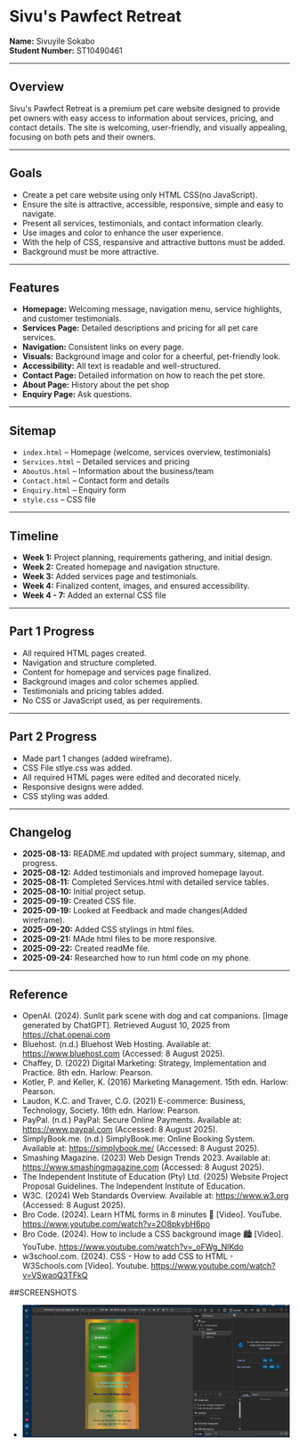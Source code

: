 # Sivu's Pawfect Retreat  
**Name:** Sivuyile Sokabo  
**Student Number:** ST10490461  

---

## Overview

Sivu's Pawfect Retreat is a premium pet care website designed to provide pet owners with easy access to information about services, pricing, and contact details. The site is welcoming, user-friendly, and visually appealing, focusing on both pets and their owners.

---

## Goals

- Create a pet care website using only HTML CSS(no JavaScript).
- Ensure the site is attractive, accessible, responsive, simple and easy to navigate.
- Present all services, testimonials, and contact information clearly.
- Use images and color to enhance the user experience.
- With the help of CSS, respansive and attractive buttons must be added.
- Background must be more attractive.

---

## Features

- **Homepage:** Welcoming message, navigation menu, service highlights, and customer testimonials.
- **Services Page:** Detailed descriptions and pricing for all pet care services.
- **Navigation:** Consistent links on every page.
- **Visuals:** Background image and color for a cheerful, pet-friendly look.
- **Accessibility:** All text is readable and well-structured.
- **Contact Page:** Detailed information on how to reach the pet store.
- **About Page:** History about the pet shop
- **Enquiry Page:** Ask questions.

---

## Sitemap

- `index.html` – Homepage (welcome, services overview, testimonials)
- `Services.html` – Detailed services and pricing
- `AboutUs.html` – Information about the business/team
- `Contact.html` – Contact form and details
- `Enquiry.html` – Enquiry form
- `style.css` – CSS file

---

## Timeline

- **Week 1:** Project planning, requirements gathering, and initial design.
- **Week 2:** Created homepage and navigation structure.
- **Week 3:** Added services page and testimonials.
- **Week 4:** Finalized content, images, and ensured accessibility.
- **Week 4 - 7:** Added an external CSS file 

---

## Part 1 Progress

- All required HTML pages created.
- Navigation and structure completed.
- Content for homepage and services page finalized.
- Background images and color schemes applied.
- Testimonials and pricing tables added.
- No CSS or JavaScript used, as per requirements.

---

## Part 2 Progress

- Made part 1 changes (added wireframe).
- CSS File stlye.css was added.
- All required HTML pages were edited and decorated nicely.
- Responsive designs were added.
- CSS styling was added.


---

## Changelog

- **2025-08-13:** README.md updated with project summary, sitemap, and progress.
- **2025-08-12:** Added testimonials and improved homepage layout.
- **2025-08-11:** Completed Services.html with detailed service tables.
- **2025-08-10:** Initial project setup.
- **2025-09-19:** Created CSS file.
- **2025-09-19:** Looked at Feedback and made changes(Added wireframe).
- **2025-09-20:** Added CSS stylings in html files.
- **2025-09-21:** MAde html files to be more responsive.
- **2025-09-22:** Created readMe file.
- **2025-09-24:** Researched how to run html code on my phone.

---

## Reference
- OpenAI. (2024). Sunlit park scene with dog and cat companions. [Image generated by ChatGPT]. Retrieved August 10, 2025 from https://chat.openai.com
- Bluehost. (n.d.) Bluehost Web Hosting. Available at: https://www.bluehost.com (Accessed: 8 August 2025).
- Chaffey, D. (2022) Digital Marketing: Strategy, Implementation and Practice. 8th edn. Harlow: Pearson.
- Kotler, P. and Keller, K. (2016) Marketing Management. 15th edn. Harlow: Pearson.
- Laudon, K.C. and Traver, C.G. (2021) E-commerce: Business, Technology, Society. 16th edn. Harlow: Pearson.
- PayPal. (n.d.) PayPal: Secure Online Payments. Available at: https://www.paypal.com (Accessed: 8 August 2025).
- SimplyBook.me. (n.d.) SimplyBook.me: Online Booking System. Available at: https://simplybook.me/ (Accessed: 8 August 2025).
- Smashing Magazine. (2023) Web Design Trends 2023. Available at: https://www.smashingmagazine.com (Accessed: 8 August 2025).
- The Independent Institute of Education (Pty) Ltd. (2025) Website Project Proposal Guidelines. The Independent Institute of Education.
- W3C. (2024) Web Standards Overview. Available at: https://www.w3.org (Accessed: 8 August 2025).
- Bro Code. (2024). Learn HTML forms in 8 minutes 📝 [Video]. YouTube. https://www.youtube.com/watch?v=2O8pkybH6po
- Bro Code. (2024). How to include a CSS background image 🏙️ [Video]. YouTube. https://www.youtube.com/watch?v=_oFWg_NlKdo
- w3school.com. (2024). CSS - How to add CSS to HTML - W3Schools.com [Video]. Youtube. https://www.youtube.com/watch?v=VSwaoQ3TFkQ

##SCREENSHOTS
- ![image alt](https://github.com/Sokabo/WEDE5020-Part2/blob/da9e98b2e52b863dd3c5159d75fbf8f9006b21c8/Screenshot%202025-09-24%20120237.png)
